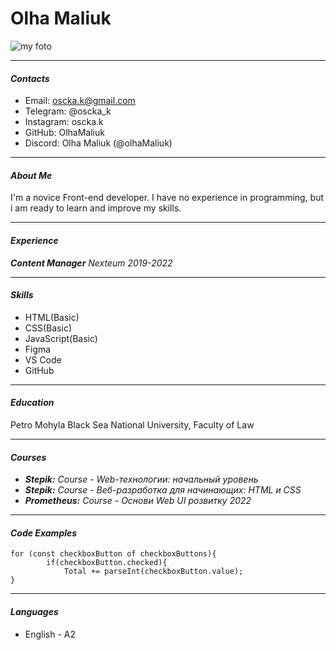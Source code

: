 # Olha Maliuk

![my foto](/rsschool-cv/foto.jpg)

***

#### **_Contacts_**

- Email: oscka.k@gmail.com
- Telegram: @oscka_k
- Instagram: oscka.k
- GitHub: OlhaMaliuk
- Discord: Olha Maliuk (@olhaMaliuk)

***

#### **_About Me_**

I'm a novice Front-end developer. I have no experience in programming, but i am ready to learn and improve my skills.

***

#### **_Experience_**

**_Content Manager_** _Nexteum 2019-2022_

***

#### **_Skills_**

- HTML(Basic)
- CSS(Basic)
- JavaScript(Basic)
- Figma
- VS Code
- GitHub

***

#### **_Education_**

Petro Mohyla Black Sea National University, Faculty of Law

***

#### **_Courses_**

- **_Stepik:_** _Course - Web-технологии: начальный уровень_
- **_Stepik:_** _Course - Веб-разработка для начинающих: HTML и CSS_
- **_Prometheus:_** _Course - Основи Web UI розвитку 2022_

***

#### **_Code Examples_**

```
for (const checkboxButton of checkboxButtons){
        if(checkboxButton.checked){
            Total += parseInt(checkboxButton.value);
}
```
***

#### **_Languages_**

- English - A2
